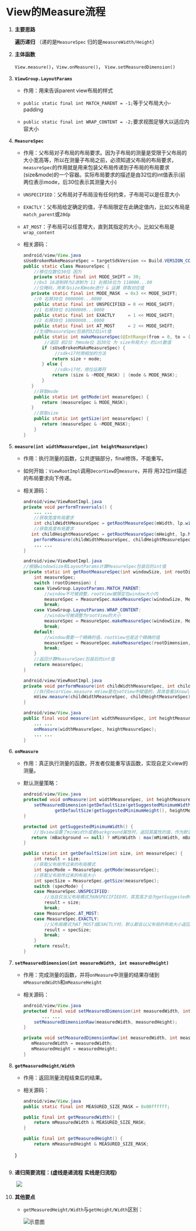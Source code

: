 # View的Measure流程

1. **主要思路**

   **遍历递归** （递的是`MeasureSpec` 归的是`measureWidth/Height`）

2. **主体函数**

   `View.measure()`，`View.onMeasure()`， `View.setMeasuredDimension()`

3. **`ViewGroup.LayoutParams`**

   * 作用：用来告诉parent view布局的样式

   * `public static final int MATCH_PARENT = -1;`等于父布局大小-padding

   * `public static final int WRAP_CONTENT = -2;`要求视图足够大以适应内容大小	

4. **`MeasureSpec`**

   * 作用：父布局对子布局的布局要求。因为子布局的测量是受限于父布局的大小宽高等，所以在测量子布局之前，必须知道父布局的布局要求，`measureSpec`的作用就是用来包装父布局传递到子布局的布局要求(size&mode)的一个容器。实际布局要求的描述是由32位的int值表示(前两位表示mode，后30位表示其测量大小)

   * `UNSPECIFIED`：父布局对子布局没有任何约束，子布局可以是任意大小

   * `EXACTLY`：父布局给定确定的值，子布局限定在此确定值内，比如父布局是`match_parent`或`20dp`

   * `AT_MOST`：子布局可以任意增大，直到其指定的大小，比如父布局是`wrap_content` 

   * 相关源码：

     ```java
     android/view/View.java
     sUseBrokenMakeMeasureSpec = targetSdkVersion <= Build.VERSION_CODES.JELLY_BEAN_MR1;
     public static class MeasureSpec {
         //移位位数位30位 因为
         private static final int MODE_SHIFT = 30;
         //0x3 16进制转为2进制为 11 右移30位为 110000...00
         //位掩码，用来与size和mode进行 & 运算 获取对应值
     	private static final int MODE_MASK  = 0x3 << MODE_SHIFT;
         //0 右移30位 0000000...0000
         public static final int UNSPECIFIED = 0 << MODE_SHIFT;
         //1 右移30位 01000000...0000
         public static final int EXACTLY     = 1 << MODE_SHIFT;
         //2 右移30位 10000000...0000
         public static final int AT_MOST     = 2 << MODE_SHIFT;
         //生成MeasureSpec包装的32位int值
         public static int makeMeasureSpec(@IntRange(from = 0, to = (1 << MeasureSpec.MODE_SHIFT) - 1) int 										size,@MeasureSpecMode int mode) {
             //返回 前2位 为mode位 后30位 为 size布局大小 的int数值
         	if (sUseBrokenMakeMeasureSpec) {
                 //sdk<17时用相加的方法
             	return size + mode;
         	} else {
                 //sdk>17时，用位运算符
             	return (size & ~MODE_MASK) | (mode & MODE_MASK);
         	}
     	}
         //获取mode
         public static int getMode(int measureSpec) {
         	return (measureSpec & MODE_MASK);
     	}
         //获取size
         public static int getSize(int measureSpec) {
         	return (measureSpec & ~MODE_MASK);
         }
     }
     ```

5. **`measure(int widthMeasureSpec,int heightMeasureSpec)`**

   * 作用：执行测量的函数，公共逻辑部分，final修饰，不能重写。

   * 如何开始：`ViewRootImpl`调用`DecorView`的`measure`，并将 用32位int描述的布局要求向下传递。

   * 相关源码：

     ```java
     android/view/ViewRootImpl.java
     private void performTraversals() {
         ... ...
         //获取宽度布局要求
         int childWidthMeasureSpec = getRootMeasureSpec(mWidth, lp.width);
         //获取高度布局要求
     	int childHeightMeasureSpec = getRootMeasureSpec(mHeight, lp.height);
         performMeasure(childWidthMeasureSpec, childHeightMeasureSpec);
         ... ...
     }
     ```

     ```java
     android/view/ViewRootImpl.java
     //根据windowSize和LayoutParams计算MeasureSpec包装后的int值
     private static int getRootMeasureSpec(int windowSize, int rootDimension) {
         int measureSpec;
         switch (rootDimension) {
         case ViewGroup.LayoutParams.MATCH_PARENT:
             //window不可被调整，rootView被限定在window大小内
             measureSpec = MeasureSpec.makeMeasureSpec(windowSize, MeasureSpec.EXACTLY);
             break;
         case ViewGroup.LayoutParams.WRAP_CONTENT:
             //window可被调整为rootView的大小
             measureSpec = MeasureSpec.makeMeasureSpec(windowSize, MeasureSpec.AT_MOST);
             break;
         default:
             //window需要一个精确的值，rootView也是这个精确的值
             measureSpec = MeasureSpec.makeMeasureSpec(rootDimension, MeasureSpec.EXACTLY);
             break;
         }
         //返回计算MeasureSpec包装后的int值
         return measureSpec;
     }
     ```

     ```java
     android/view/ViewRootImpl.java
     private void performMeasure(int childWidthMeasureSpec, int childHeightMeasureSpec) {
         //执行DecorView.measure mView是在setView中赋值的，具体查看1KnowledgeBackground
         mView.measure(childWidthMeasureSpec, childHeightMeasureSpec);
     }
     ```

     ```java
     android/view/View.java
     public final void measure(int widthMeasureSpec, int heightMeasureSpec) {
         ... ...
         onMeasure(widthMeasureSpec, heightMeasureSpec);
         ... ...
     }
     ```

6. **`onMeasure`**

   * 作用：真正执行测量的函数，开发者仅能重写该函数，实现自定义view的测量。

   * 默认测量策略：

     ```java
     android/view/View.java
     protected void onMeasure(int widthMeasureSpec, int heightMeasureSpec) {
         setMeasuredDimension(getDefaultSize(getSuggestedMinimumWidth(), widthMeasureSpec),
                 getDefaultSize(getSuggestedMinimumHeight(), heightMeasureSpec));
     }
     
     protected int getSuggestedMinimumWidth() {
         //当view设置了minWidth或者background属性时，返回其属性的值，作为默认最小宽度
     	return (mBackground == null) ? mMinWidth : max(mMinWidth, mBackground.getMinimumWidth());
     }
     
     public static int getDefaultSize(int size, int measureSpec) {
         int result = size;
         //获取父布局传过来的布局模式
         int specMode = MeasureSpec.getMode(measureSpec);
         //获取父布局传过来的布局大小
         int specSize = MeasureSpec.getSize(measureSpec);
         switch (specMode) {
         case MeasureSpec.UNSPECIFIED:
             //当且仅当父布局模式为UNSPECIFIED时，其宽高才会为getSuggestedMinimumWidth中返回的值
             result = size;
             break;
         case MeasureSpec.AT_MOST:
         case MeasureSpec.EXACTLY:
             //父布局模式为AT_MOST或EXACTLY时，默认都会以父布局的布局大小返回，也就是默认都是填充父布局。
             result = specSize;
             break;
         }
         return result;
     }
     ```

7. **`setMeasuredDimension(int measuredWidth, int measuredHeight)`**

   * 作用：完成测量的函数，并将`onMeasure`中测量的结果存储到`mMeasuredWidth`和`mMeasureHeight`

   * 相关源码：

     ```java
     android/view/View.java
     protected final void setMeasuredDimension(int measuredWidth, int measuredHeight) {
        	... ...
         setMeasuredDimensionRaw(measuredWidth, measuredHeight);
     }
     
     private void setMeasuredDimensionRaw(int measuredWidth, int measuredHeight) {
     	mMeasuredWidth = measuredWidth;
     	mMeasuredHeight = measuredHeight;
     }
     ```

8. **`getMeasuredHeight/Width`**

   * 作用：返回测量流程结束后的结果。

   * 相关源码：
   
     ```java
     android/view/View.java
     public static final int MEASURED_SIZE_MASK = 0x00ffffff;
     
     public final int getMeasuredWidth() {
         return mMeasuredWidth & MEASURED_SIZE_MASK;
     }
     
     public final int getMeasuredHeight() {
         return mMeasuredHeight & MEASURED_SIZE_MASK;
    }
     ```

9. **递归简要流程：(虚线是递流程 实线是归流程)**

   ​	![](https://upload-images.jianshu.io/upload_images/13218197-8684ab4491714eee.png?imageMogr2/auto-orient/strip|imageView2/2/w/766/format/webp)
   
10. **其他要点**

    * `getMeasuredHeight/Width`与`getHeight/Width`区别：

      ![示意图](https://imgconvert.csdnimg.cn/aHR0cHM6Ly91cGxvYWQtaW1hZ2VzLmppYW5zaHUuaW8vdXBsb2FkX2ltYWdlcy85NDQzNjUtMzNkYjdiOWFhM2FkNWMzMi5wbmc)

    


